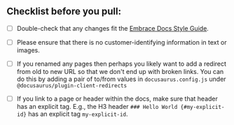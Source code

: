 ## Checklist before you pull:

- [ ] Double-check that any changes fit the [Embrace Docs Style Guide](https://embraceio.notion.site/Embrace-Public-Docs-Style-Guide-19f7e3c99852804abd7deacc2b14cc14).

- [ ] Please ensure that there is no customer-identifying information in text or images.

- [ ] If you renamed any pages then perhaps you likely want to add a redirect from old to new URL so that we don't end up with broken links. You can do this by adding a pair of to/from values in `docusaurus.config.js` under `@docusaurus/plugin-client-redirects`

- [ ] If you link to a page or header within the docs, make sure that header has an explicit tag. E.g., the H3 header `### Hello World {#my-explicit-id}` has an explicit tag `my-explicit-id`.
